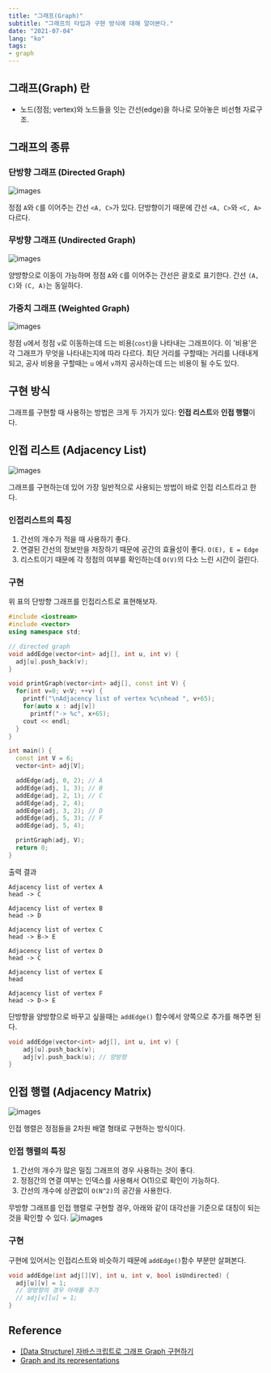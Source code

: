 ```yaml
---
title: "그래프(Graph)"
subtitle: "그래프의 타입과 구현 방식에 대해 알아본다."
date: "2021-07-04"
lang: "ko"
tags:
- graph
---
```


## 그래프(Graph) 란

- 노드(정점; vertex)와 노드들을 잇는 간선(edge)을 하나로 모아놓은 비선형 자료구조.
  
## 그래프의 종류
### 단방향 그래프 (Directed Graph)
![images](/images/in-post/dsa/graph/directed-graph.jpg)

정점 `A`와 `C`를 이어주는 간선 `<A, C>`가 있다. 단방향이기 때문에 간선 `<A, C>`와 `<C, A>` 다르다.

### 무방향 그래프 (Undirected Graph)
![images](/images/in-post/dsa/graph/undirected-graph.jpg)

양뱡향으로 이동이 가능하며 정점 `A`와 `C`를 이어주는 간선은 괄호로 표기한다. 간선 `(A, C)`와 `(C, A)`는 동일하다.

### 가중치 그래프 (Weighted Graph)
![images](/images/in-post/dsa/graph/weighted-graph.jpg)

정점 `u`에서 정점 `v`로 이동하는데 드는 비용(`cost`)을 나타내는 그래프이다. 이 '비용'은 각 그래프가 무엇을 나타내는지에 따라 다르다. 최단 거리를 구할때는 거리를 나태내게 되고, 공사 비용을 구할때는 `u` 에서 `v`까지 공사하는데 드는 비용이 될 수도 있다.

## 구현 방식
그래프를 구현할 때 사용하는 방법은 크게 두 가지가 있다: **인접 리스트**와 **인접 행렬**이다.

## 인접 리스트 (Adjacency List)
![images](/images/in-post/dsa/graph/adjacency-list.jpg)

그래프를 구현하는데 있어 가장 일반적으로 사용되는 방법이 바로 인접 리스트라고 한다. 
<br>

### 인접리스트의 특징
1. 간선의 개수가 적을 때 사용하기 좋다.
2. 연결된 간선의 정보만을 저장하기 때문에 공간의 효율성이 좋다. `O(E), E = Edge`
3. 리스트이기 때문에 각 정점의 여부를 확인하는데 `O(V)`의 다소 느린 시간이 걸린다.

### 구현

위 표의 단방향 그래프를 인접리스트로 표현해보자.

```cpp
#include <iostream>
#include <vector>
using namespace std;

// directed graph
void addEdge(vector<int> adj[], int u, int v) {
  adj[u].push_back(v);
}

void printGraph(vector<int> adj[], const int V) {
  for(int v=0; v<V; ++v) {
    printf("\nAdjacency list of vertex %c\nhead ", v+65);
    for(auto x : adj[v]) 
      printf("-> %c", x+65);
    cout << endl;
  }
}

int main() {
  const int V = 6;
  vector<int> adj[V];

  addEdge(adj, 0, 2); // A
  addEdge(adj, 1, 3); // B
  addEdge(adj, 2, 1); // C
  addEdge(adj, 2, 4);
  addEdge(adj, 3, 2); // D
  addEdge(adj, 5, 3); // F
  addEdge(adj, 5, 4);

  printGraph(adj, V);
  return 0;
}
```

출력 결과

```
Adjacency list of vertex A
head -> C

Adjacency list of vertex B
head -> D

Adjacency list of vertex C
head -> B-> E

Adjacency list of vertex D
head -> C

Adjacency list of vertex E
head

Adjacency list of vertex F
head -> D-> E
```

단방향을 양방향으로 바꾸고 싶을때는 `addEdge()` 함수에서 양쪽으로 추가를 해주면 된다.
```cpp
void addEdge(vector<int> adj[], int u, int v) {
    adj[u].push_back(v);
    adj[v].push_back(u); // 양방향
}
```

## 인접 행렬 (Adjacency Matrix)
![images](/images/in-post/dsa/graph/adjacency-matrix.jpg)

인접 행렬은 정점들을 2차원 배열 형태로 구현하는 방식이다.
<br>

### 인접 행렬의 특징 
1. 간선의 개수가 많은 밀집 그래프의 경우 사용하는 것이 좋다.
2. 정점간의 연결 여부는 인덱스를 사용해서 O(1)으로 확인이 가능하다.
3. 간선의 개수에 상관없이 `O(N^2)`의 공간을 사용한다.

무방향 그래프를 인접 행렬로 구현할 경우, 아래와 같이 대각선을 기준으로 대칭이 되는 것을 확인할 수 있다.
![images](/images/in-post/dsa/graph/adjacency-matrix-2.jpg)

### 구현 

구현에 있어서는 인접리스트와 비슷하기 때문에 `addEdge()`함수 부분만 살펴본다. 

```cpp
void addEdge(int adj[][V], int u, int v, bool isUndirected) {
  adj[u][v] = 1;
  // 양방향의 경우 아래를 추가
  // adj[v][u] = 1;
}
```

## Reference
- [[Data Structure] 자바스크립트로 그래프 Graph 구현하기](https://velog.io/@nomadhash/Data-Structure-자바스크립트로-그래프-Graph-구현하기)
- [Graph and its representations](https://www.geeksforgeeks.org/graph-and-its-representations/)